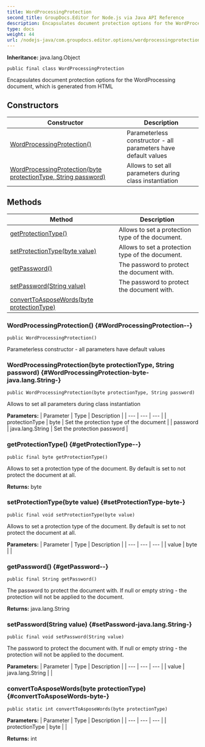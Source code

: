 ```yaml
---
title: WordProcessingProtection
second_title: GroupDocs.Editor for Node.js via Java API Reference
description: Encapsulates document protection options for the WordProcessing document which is generated from HTML
type: docs
weight: 44
url: /nodejs-java/com.groupdocs.editor.options/wordprocessingprotection/
---
```

**Inheritance:**
java.lang.Object
```
public final class WordProcessingProtection
```

Encapsulates document protection options for the WordProcessing document, which is generated from HTML
## Constructors

| Constructor | Description |
| --- | --- |
| [WordProcessingProtection()](#WordProcessingProtection--) | Parameterless constructor - all parameters have default values |
| [WordProcessingProtection(byte protectionType, String password)](#WordProcessingProtection-byte-java.lang.String-) | Allows to set all parameters during class instantiation |
## Methods

| Method | Description |
| --- | --- |
| [getProtectionType()](#getProtectionType--) | Allows to set a protection type of the document. |
| [setProtectionType(byte value)](#setProtectionType-byte-) | Allows to set a protection type of the document. |
| [getPassword()](#getPassword--) | The password to protect the document with. |
| [setPassword(String value)](#setPassword-java.lang.String-) | The password to protect the document with. |
| [convertToAsposeWords(byte protectionType)](#convertToAsposeWords-byte-) |  |
### WordProcessingProtection() {#WordProcessingProtection--}
```
public WordProcessingProtection()
```


Parameterless constructor - all parameters have default values

### WordProcessingProtection(byte protectionType, String password) {#WordProcessingProtection-byte-java.lang.String-}
```
public WordProcessingProtection(byte protectionType, String password)
```


Allows to set all parameters during class instantiation

**Parameters:**
| Parameter | Type | Description |
| --- | --- | --- |
| protectionType | byte | Set the protection type of the document |
| password | java.lang.String | Set the protection password |

### getProtectionType() {#getProtectionType--}
```
public final byte getProtectionType()
```


Allows to set a protection type of the document. By default is set to not protect the document at all.

**Returns:**
byte
### setProtectionType(byte value) {#setProtectionType-byte-}
```
public final void setProtectionType(byte value)
```


Allows to set a protection type of the document. By default is set to not protect the document at all.

**Parameters:**
| Parameter | Type | Description |
| --- | --- | --- |
| value | byte |  |

### getPassword() {#getPassword--}
```
public final String getPassword()
```


The password to protect the document with. If null or empty string - the protection will not be applied to the document.

**Returns:**
java.lang.String
### setPassword(String value) {#setPassword-java.lang.String-}
```
public final void setPassword(String value)
```


The password to protect the document with. If null or empty string - the protection will not be applied to the document.

**Parameters:**
| Parameter | Type | Description |
| --- | --- | --- |
| value | java.lang.String |  |

### convertToAsposeWords(byte protectionType) {#convertToAsposeWords-byte-}
```
public static int convertToAsposeWords(byte protectionType)
```




**Parameters:**
| Parameter | Type | Description |
| --- | --- | --- |
| protectionType | byte |  |

**Returns:**
int
